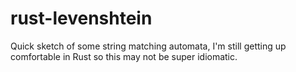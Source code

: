 # rust-levenshtein

Quick sketch of some string matching automata, I'm still getting up comfortable in Rust so this may not be super idiomatic.
